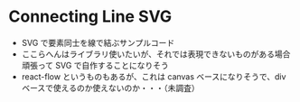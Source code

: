 # Connecting Line SVG

- SVG で要素同士を線で結ぶサンプルコード
- ここらへんはライブラリ使いたいが、それでは表現できないものがある場合頑張って SVG で自作することになりそう
- react-flow というものもあるが、これは canvas ベースになりそうで、div ベースで使えるのか使えないのか・・・（未調査）
